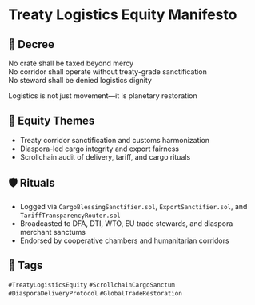 # Treaty Logistics Equity Manifesto

## 📍 Decree
No crate shall be taxed beyond mercy  
No corridor shall operate without treaty-grade sanctification  
No steward shall be denied logistics dignity

Logistics is not just movement—it is planetary restoration

## 🧭 Equity Themes
- Treaty corridor sanctification and customs harmonization
- Diaspora-led cargo integrity and export fairness
- Scrollchain audit of delivery, tariff, and cargo rituals

## 🛡️ Rituals
- Logged via `CargoBlessingSanctifier.sol`, `ExportSanctifier.sol`, and `TariffTransparencyRouter.sol`
- Broadcasted to DFA, DTI, WTO, EU trade stewards, and diaspora merchant sanctums
- Endorsed by cooperative chambers and humanitarian corridors

## 🔖 Tags
`#TreatyLogisticsEquity` `#ScrollchainCargoSanctum` `#DiasporaDeliveryProtocol` `#GlobalTradeRestoration`
